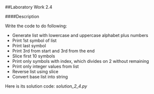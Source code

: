 ##Laboratory Work 2.4 

####Description

Write the code to do following: 
* Generate list with lowercase and uppercase alphabet plus numbers 
* Print 1st symbol of list 
* Print last symbol 
* Print 3rd from start and 3rd from the end 
* Slice first 10 symbols 
* Print only symbols with index, which divides on 2 without remaining 
* Print only integer values from list
* Reverse list using slice 
* Convert base list into string

Here is its solution code:
 *solution_2_4.py*
```python
